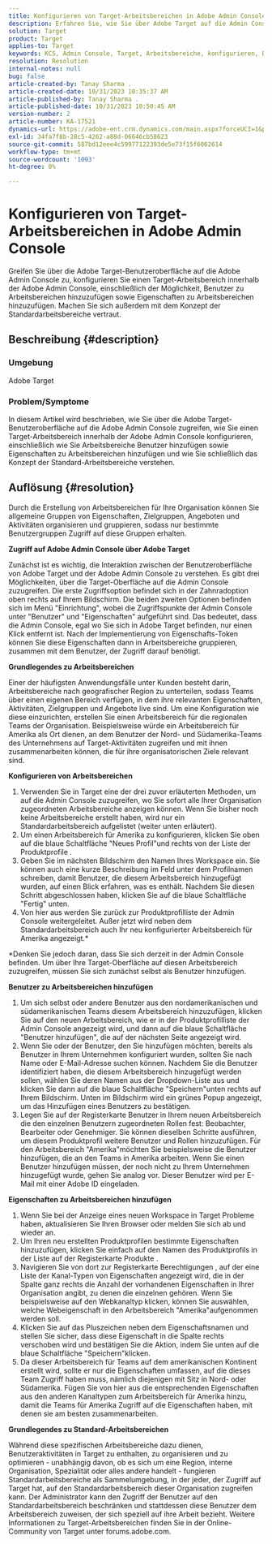 ```yaml
---
title: Konfigurieren von Target-Arbeitsbereichen in Adobe Admin Console
description: Erfahren Sie, wie Sie über Adobe Target auf die Admin Console zugreifen, den Arbeitsbereich verstehen und konfigurieren und Benutzer und Eigenschaften hinzufügen können.
solution: Target
product: Target
applies-to: Target
keywords: KCS, Admin Console, Target, Arbeitsbereiche, konfigurieren, Benutzer, Eigenschaften
resolution: Resolution
internal-notes: null
bug: false
article-created-by: Tanay Sharma .
article-created-date: 10/31/2023 10:35:37 AM
article-published-by: Tanay Sharma .
article-published-date: 10/31/2023 10:50:45 AM
version-number: 2
article-number: KA-17521
dynamics-url: https://adobe-ent.crm.dynamics.com/main.aspx?forceUCI=1&pagetype=entityrecord&etn=knowledgearticle&id=cd0bb035-d977-ee11-8179-6045bd006149
exl-id: 34fa7f8b-28c5-4262-a88d-06646cb58623
source-git-commit: 587bd12eee4c59977122393de5e73f15f6062614
workflow-type: tm+mt
source-wordcount: '1093'
ht-degree: 0%

---
```


# Konfigurieren von Target-Arbeitsbereichen in Adobe Admin Console


Greifen Sie über die Adobe Target-Benutzeroberfläche auf die Adobe Admin Console zu, konfigurieren Sie einen Target-Arbeitsbereich innerhalb der Adobe Admin Console, einschließlich der Möglichkeit, Benutzer zu Arbeitsbereichen hinzuzufügen sowie Eigenschaften zu Arbeitsbereichen hinzuzufügen. Machen Sie sich außerdem mit dem Konzept der Standardarbeitsbereiche vertraut.

## Beschreibung {#description}


### Umgebung

Adobe Target

### Problem/Symptome

In diesem Artikel wird beschrieben, wie Sie über die Adobe Target-Benutzeroberfläche auf die Adobe Admin Console zugreifen, wie Sie einen Target-Arbeitsbereich innerhalb der Adobe Admin Console konfigurieren, einschließlich wie Sie Arbeitsbereiche Benutzer hinzufügen sowie Eigenschaften zu Arbeitsbereichen hinzufügen und wie Sie schließlich das Konzept der Standard-Arbeitsbereiche verstehen.


## Auflösung {#resolution}


Durch die Erstellung von Arbeitsbereichen für Ihre Organisation können Sie allgemeine Gruppen von Eigenschaften, Zielgruppen, Angeboten und Aktivitäten organisieren und gruppieren, sodass nur bestimmte Benutzergruppen Zugriff auf diese Gruppen erhalten.

<b>Zugriff auf Adobe Admin Console über Adobe Target</b>

Zunächst ist es wichtig, die Interaktion zwischen der Benutzeroberfläche von Adobe Target und der Adobe Admin Console zu verstehen. Es gibt drei Möglichkeiten, über die Target-Oberfläche auf die Admin Console zuzugreifen. Die erste Zugriffsoption befindet sich in der Zahnradoption oben rechts auf Ihrem Bildschirm. Die beiden zweiten Optionen befinden sich im Menü &quot;Einrichtung&quot;, wobei die Zugriffspunkte der Admin Console unter &quot;Benutzer&quot; und &quot;Eigenschaften&quot; aufgeführt sind. Das bedeutet, dass die Admin Console, egal wo Sie sich in Adobe Target befinden, nur einen Klick entfernt ist. Nach der Implementierung von Eigenschafts-Token können Sie diese Eigenschaften dann in Arbeitsbereiche gruppieren, zusammen mit dem Benutzer, der Zugriff darauf benötigt.

<b>Grundlegendes zu Arbeitsbereichen</b>

Einer der häufigsten Anwendungsfälle unter Kunden besteht darin, Arbeitsbereiche nach geografischer Region zu unterteilen, sodass Teams über einen eigenen Bereich verfügen, in dem ihre relevanten Eigenschaften, Aktivitäten, Zielgruppen und Angebote live sind. Um eine Konfiguration wie diese einzurichten, erstellen Sie einen Arbeitsbereich für die regionalen Teams der Organisation. Beispielsweise würde ein Arbeitsbereich für Amerika als Ort dienen, an dem Benutzer der Nord- und Südamerika-Teams des Unternehmens auf Target-Aktivitäten zugreifen und mit ihnen zusammenarbeiten können, die für ihre organisatorischen Ziele relevant sind.

<b>Konfigurieren von Arbeitsbereichen</b>

1. Verwenden Sie in Target eine der drei zuvor erläuterten Methoden, um auf die Admin Console zuzugreifen, wo Sie sofort alle Ihrer Organisation zugeordneten Arbeitsbereiche anzeigen können. Wenn Sie bisher noch keine Arbeitsbereiche erstellt haben, wird nur ein Standardarbeitsbereich aufgelistet (weiter unten erläutert).
2. Um einen Arbeitsbereich für Amerika zu konfigurieren, klicken Sie oben auf die blaue Schaltfläche &quot;Neues Profil&quot;und rechts von der Liste der Produktprofile .
3. Geben Sie im nächsten Bildschirm den Namen Ihres Workspace ein. Sie können auch eine kurze Beschreibung im Feld unter dem Profilnamen schreiben, damit Benutzer, die diesem Arbeitsbereich hinzugefügt wurden, auf einen Blick erfahren, was es enthält. Nachdem Sie diesen Schritt abgeschlossen haben, klicken Sie auf die blaue Schaltfläche &quot;Fertig&quot; unten.
4. Von hier aus werden Sie zurück zur Produktprofilliste der Admin Console weitergeleitet. Außer jetzt wird neben dem Standardarbeitsbereich auch Ihr neu konfigurierter Arbeitsbereich für Amerika angezeigt.\*


\*Denken Sie jedoch daran, dass Sie sich derzeit in der Admin Console befinden. Um über Ihre Target-Oberfläche auf diesen Arbeitsbereich zuzugreifen, müssen Sie sich zunächst selbst als Benutzer hinzufügen.

<b>Benutzer zu Arbeitsbereichen hinzufügen</b>

1. Um sich selbst oder andere Benutzer aus den nordamerikanischen und südamerikanischen Teams diesem Arbeitsbereich hinzuzufügen, klicken Sie auf den neuen Arbeitsbereich, wie er in der Produktprofilliste der Admin Console angezeigt wird, und dann auf die blaue Schaltfläche &quot;Benutzer hinzufügen&quot;, die auf der nächsten Seite angezeigt wird.
2. Wenn Sie oder der Benutzer, den Sie hinzufügen möchten, bereits als Benutzer in Ihrem Unternehmen konfiguriert wurden, sollten Sie nach Name oder E-Mail-Adresse suchen können. Nachdem Sie die Benutzer identifiziert haben, die diesem Arbeitsbereich hinzugefügt werden sollen, wählen Sie deren Namen aus der Dropdown-Liste aus und klicken Sie dann auf die blaue Schaltfläche &quot;Speichern&quot;unten rechts auf Ihrem Bildschirm. Unten im Bildschirm wird ein grünes Popup angezeigt, um das Hinzufügen eines Benutzers zu bestätigen.
3. Legen Sie auf der Registerkarte Benutzer in Ihrem neuen Arbeitsbereich die den einzelnen Benutzern zugeordneten Rollen fest: Beobachter, Bearbeiter oder Genehmiger. Sie können dieselben Schritte ausführen, um diesem Produktprofil weitere Benutzer und Rollen hinzuzufügen. Für den Arbeitsbereich &quot;Amerika&quot;möchten Sie beispielsweise die Benutzer hinzufügen, die an den Teams in Amerika arbeiten. Wenn Sie einen Benutzer hinzufügen müssen, der noch nicht zu Ihrem Unternehmen hinzugefügt wurde, gehen Sie analog vor. Dieser Benutzer wird per E-Mail mit einer Adobe ID eingeladen.


<b>Eigenschaften zu Arbeitsbereichen hinzufügen</b>

1. Wenn Sie bei der Anzeige eines neuen Workspace in Target Probleme haben, aktualisieren Sie Ihren Browser oder melden Sie sich ab und wieder an.
2. Um Ihren neu erstellten Produktprofilen bestimmte Eigenschaften hinzuzufügen, klicken Sie einfach auf den Namen des Produktprofils in der Liste auf der Registerkarte Produkte .
3. Navigieren Sie von dort zur Registerkarte Berechtigungen , auf der eine Liste der Kanal-Typen von Eigenschaften angezeigt wird, die in der Spalte ganz rechts die Anzahl der vorhandenen Eigenschaften in Ihrer Organisation angibt, zu denen die einzelnen gehören. Wenn Sie beispielsweise auf den Webkanaltyp klicken, können Sie auswählen, welche Webeigenschaft in den Arbeitsbereich &quot;Amerika&quot;aufgenommen werden soll.
4. Klicken Sie auf das Pluszeichen neben dem Eigenschaftsnamen und stellen Sie sicher, dass diese Eigenschaft in die Spalte rechts verschoben wird und bestätigen Sie die Aktion, indem Sie unten auf die blaue Schaltfläche &quot;Speichern&quot;klicken.
5. Da dieser Arbeitsbereich für Teams auf dem amerikanischen Kontinent erstellt wird, sollte er nur die Eigenschaften umfassen, auf die dieses Team Zugriff haben muss, nämlich diejenigen mit Sitz in Nord- oder Südamerika. Fügen Sie von hier aus die entsprechenden Eigenschaften aus den anderen Kanaltypen zum Arbeitsbereich für Amerika hinzu, damit die Teams für Amerika Zugriff auf die Eigenschaften haben, mit denen sie am besten zusammenarbeiten.


<b>Grundlegendes zu Standard-Arbeitsbereichen</b>

Während diese spezifischen Arbeitsbereiche dazu dienen, Benutzeraktivitäten in Target zu enthalten, zu organisieren und zu optimieren - unabhängig davon, ob es sich um eine Region, interne Organisation, Spezialität oder alles andere handelt - fungieren Standardarbeitsbereiche als Sammelumgebung, in der jeder, der Zugriff auf Target hat, auf den Standardarbeitsbereich dieser Organisation zugreifen kann. Der Administrator kann den Zugriff der Benutzer auf den Standardarbeitsbereich beschränken und stattdessen diese Benutzer dem Arbeitsbereich zuweisen, der sich speziell auf ihre Arbeit bezieht. Weitere Informationen zu Target-Arbeitsbereichen finden Sie in der Online-Community von Target unter forums.adobe.com.
